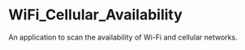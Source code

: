 # WiFi_Cellular_Availability
An application to scan the availability of Wi-Fi and cellular networks.
